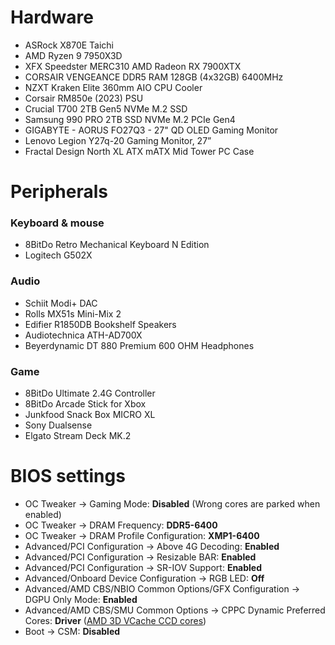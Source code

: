 # Hardware
* ASRock X870E Taichi
* AMD Ryzen 9 7950X3D
* XFX Speedster MERC310 AMD Radeon RX 7900XTX
* CORSAIR VENGEANCE DDR5 RAM 128GB (4x32GB) 6400MHz
* NZXT Kraken Elite 360mm AIO CPU Cooler
* Corsair RM850e (2023) PSU
* Crucial T700 2TB Gen5 NVMe M.2 SSD
* Samsung 990 PRO 2TB SSD NVMe M.2 PCIe Gen4
* GIGABYTE - AORUS FO27Q3 - 27" QD OLED Gaming Monitor
* Lenovo Legion Y27q-20 Gaming Monitor, 27”
* Fractal Design North XL ATX mATX Mid Tower PC Case
# Peripherals
### Keyboard & mouse
* 8BitDo Retro Mechanical Keyboard N Edition
* Logitech G502X
### Audio
* Schiit Modi+ DAC
* Rolls MX51s Mini-Mix 2
* Edifier R1850DB Bookshelf Speakers
* Audiotechnica ATH-AD700X
* Beyerdynamic DT 880 Premium 600 OHM Headphones
### Game
* 8BitDo Ultimate 2.4G Controller
* 8BitDo Arcade Stick for Xbox
* Junkfood Snack Box MICRO XL
* Sony Dualsense
* Elgato Stream Deck MK.2
# BIOS settings
* OC Tweaker -> Gaming Mode: **Disabled** (Wrong cores are parked when enabled)
* OC Tweaker -> DRAM Frequency: **DDR5-6400**
* OC Tweaker -> DRAM Profile Configuration: **XMP1-6400**
* Advanced/PCI Configuration -> Above 4G Decoding: **Enabled**
* Advanced/PCI Configuration -> Resizable BAR: **Enabled**
* Advanced/PCI Configuration -> SR-IOV Support: **Enabled**
* Advanced/Onboard Device Configuration -> RGB LED: **Off**
* Advanced/AMD CBS/NBIO Common Options/GFX Configuration -> DGPU Only Mode: **Enabled**
* Advanced/AMD CBS/SMU Common Options -> CPPC Dynamic Preferred Cores: **Driver** ([AMD 3D VCache CCD cores](https://wiki.cachyos.org/configuration/general_system_tweaks/#amd-3d-v-cache-optimizer))
* Boot -> CSM: **Disabled**